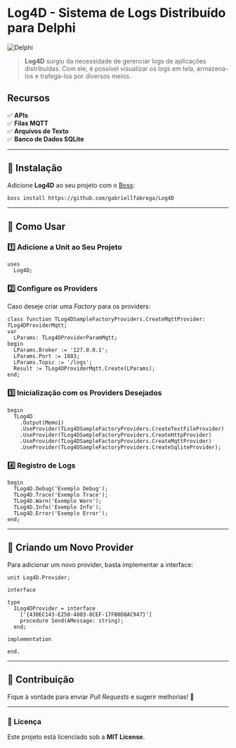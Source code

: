 # Log4D - Sistema de Logs Distribuído para Delphi

![Delphi](https://img.shields.io/badge/Delphi-7%20to%2012.3-blue)

> **Log4D** surgiu da necessidade de gerenciar logs de aplicações distribuídas. Com ele, é possível visualizar os logs em tela, armazená-los e trafegá-los por diversos meios.

## Recursos
✅ **APIs**  
✅ **Filas MQTT**  
✅ **Arquivos de Texto**  
✅ **Banco de Dados SQLite**  

---

## 🚀 Instalação

Adicione **Log4D** ao seu projeto com o [Boss](https://github.com/HashLoad/boss):

```bash
boss install https://github.com/gabriellfabrega/Log4D
```

---

## 📌 Como Usar

### 1️⃣ Adicione a Unit ao Seu Projeto

```delphi
uses
  Log4D;
```

### 2️⃣ Configure os Providers

Caso deseje criar uma *Factory* para os providers:

```delphi
class function TLog4DSampleFactoryProviders.CreateMqttProvider: TLog4DProviderMqtt;
var
  LParams: TLog4DProviderParamMqtt;
begin
  LParams.Broker := '127.0.0.1';
  LParams.Port := 1883;
  LParams.Topic := '/logs';
  Result := TLog4DProviderMqtt.Create(LParams);
end;
```

### 3️⃣ Inicialização com os Providers Desejados

```delphi
begin
  TLog4D
    .Output(Memo1)
    .UseProvider(TLog4DSampleFactoryProviders.CreateTextFileProvider)
    .UseProvider(TLog4DSampleFactoryProviders.CreateHttpProvider)
    .UseProvider(TLog4DSampleFactoryProviders.CreateMqttProvider)
    .UseProvider(TLog4DSampleFactoryProviders.CreateSqliteProvider);
```

### 4️⃣ Registro de Logs

```delphi
begin
  TLog4D.Debug('Exemplo Debug');
  TLog4D.Trace('Exemplo Trace');
  TLog4D.Warn('Exemplo Warn');
  TLog4D.Info('Exemplo Info');
  TLog4D.Error('Exemplo Error');
end;
```

---

## 🔌 Criando um Novo Provider

Para adicionar um novo provider, basta implementar a interface:

```delphi
unit Log4D.Provider;

interface

type
  ILog4DProvider = interface
    ['{430EC143-E250-4803-8CEF-17FB0D8AC947}']
    procedure Send(AMessage: string);
  end;

implementation

end.
```

---

## 🎯 Contribuição
Fique à vontade para enviar *Pull Requests* e sugerir melhorias! 🚀

---

### 📜 Licença
Este projeto está licenciado sob a **MIT License**.
